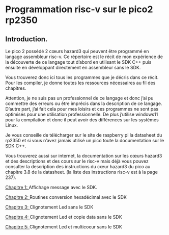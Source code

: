 
# Programmation risc-v sur le pico2 rp2350

## Introduction.
Le pico 2 possédé 2 cœurs hazard3 qui peuvent être programmé en langage assembleur risc-v. Ce répertoire est le récit de mon expérience de la découverte de ce langage tout d’abord en utilisant le SDK C++ puis ensuite en développant directement en assembleur sans le SDK.

Vous trouverez donc ici tous les programmes que je décris dans ce récit. Pour les compiler, je donne toutes les ressources nécessaires au fil des chapitres.

Attention, je ne suis pas un professionnel de ce langage et donc j’ai pu commettre des erreurs ou être imprécis dans la description de ce langage. D’autre part, j’ai fait cela pour mes loisirs et ces programmes ne sont pas optimisés pour une utilisation professionnelle. De plus j’utilise windows11 pour la compilation et donc il peut avoir des différences sur les systèmes Linux.

Je vous conseille de télécharger sur le site de raspberry pi la datasheet du rp2350 et si vous n’avez jamais utilisé un pico toute la documentation sur le SDK C++.

Vous trouverez aussi sur internet, la documentation sur les cœurs hazard3 et des descriptions et des cours sur le risc-v mais déjà vous pouvez consulter la description des instructions du cœur hazard3 du pico au chapitre 3.8  de la datasheet. (la liste des instructions risc-v est à la page 237).

[Chapitre 1: ](https://github.com/vincentARM/pico2RiscvAssembly/tree/main/Chapitre001)    Affichage message avec le SDK.

[Chapitre 2: ](https://github.com/vincentARM/pico2RiscvAssembly/tree/main/Chapitre002)    Routines conversion hexadécimal avec le SDK

[Chapitre 3: ](https://github.com/vincentARM/pico2RiscvAssembly/tree/main/Chapitre003)    Clignotement Led sans le SDK

[Chapitre 4: ](https://github.com/vincentARM/pico2RiscvAssembly/tree/main/Chapitre004)    Clignotement Led et copie data sans le SDK

[Chapitre 5: ](https://github.com/vincentARM/pico2RiscvAssembly/tree/main/Chapitre005)    Clignotement Led et multicoeur sans le SDK
